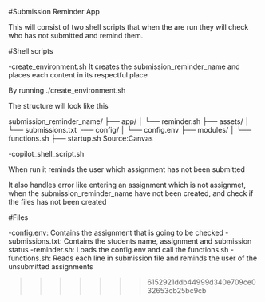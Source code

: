 #Submission Reminder App

This will consist of two shell scripts that when the are run they will
check who has not submitted and remind them.

#Shell scripts

-create_environment.sh
It creates the submission_reminder_name and places each content in its 
respectful place 

By running ./create_environment.sh

The structure will look like this

submission_reminder_name/
├── app/
│   └── reminder.sh
├── assets/
│   └── submissions.txt
├── config/
│   └── config.env
├── modules/
│   └── functions.sh
├── startup.sh
Source:Canvas


-copilot_shell_script.sh

When run it reminds the user which assignment has not been submitted 

It also handles error like entering an assignment which is not assignmet,
when the submission_reminder_name have not been created, and check if the
files has not been created


#Files

-config.env: Contains the assignment that is going to be checked
-submissions.txt: Contains the students name, assignment and submission 
status
-reminder.sh: Loads the config.env and call the functions.sh
-functions.sh: Reads each line in submission file and reminds the user
of the unsubmitted assignments
>>>>>>> 6152921ddb44999d340e709ce032653cb25bc9cb


